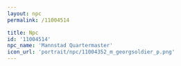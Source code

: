 ```yaml
---
layout: npc
permalink: /11004514

title: Npc
id: '11004514'
npc_name: 'Mannstad Quartermaster'
icon_url: 'portrait/npc/11004352_m_georgsoldier_p.png'
---
```

